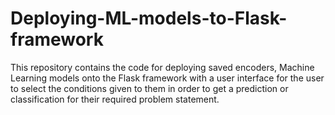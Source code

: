 # Deploying-ML-models-to-Flask-framework
This repository contains the code for deploying saved encoders, Machine Learning models onto the Flask framework with a user interface for the user to select the conditions given to them in order to get a prediction or classification for their required problem statement.
